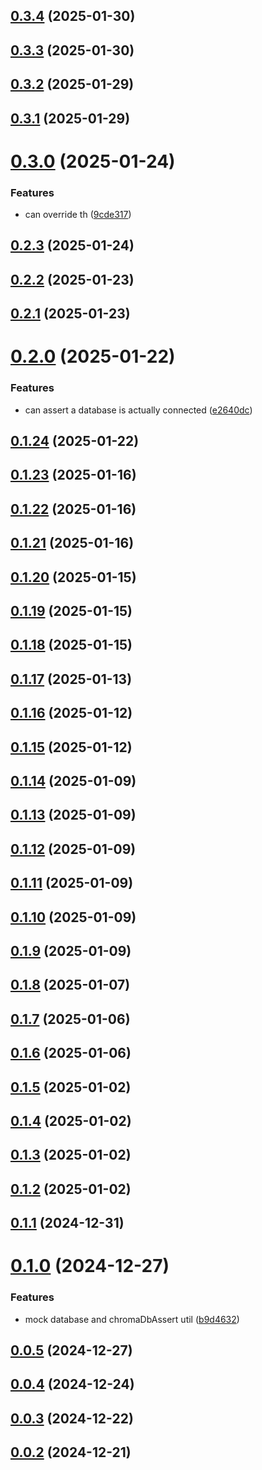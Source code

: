 ## [0.3.4](https://github.com/sprucelabsai-community/chroma-data-store/compare/v0.3.3...v0.3.4) (2025-01-30)

## [0.3.3](https://github.com/sprucelabsai-community/chroma-data-store/compare/v0.3.2...v0.3.3) (2025-01-30)

## [0.3.2](https://github.com/sprucelabsai-community/chroma-data-store/compare/v0.3.1...v0.3.2) (2025-01-29)

## [0.3.1](https://github.com/sprucelabsai-community/chroma-data-store/compare/v0.3.0...v0.3.1) (2025-01-29)

# [0.3.0](https://github.com/sprucelabsai-community/chroma-data-store/compare/v0.2.3...v0.3.0) (2025-01-24)


### Features

* can override th ([9cde317](https://github.com/sprucelabsai-community/chroma-data-store/commit/9cde317))

## [0.2.3](https://github.com/sprucelabsai-community/chroma-data-store/compare/v0.2.2...v0.2.3) (2025-01-24)

## [0.2.2](https://github.com/sprucelabsai-community/chroma-data-store/compare/v0.2.1...v0.2.2) (2025-01-23)

## [0.2.1](https://github.com/sprucelabsai-community/chroma-data-store/compare/v0.2.0...v0.2.1) (2025-01-23)

# [0.2.0](https://github.com/sprucelabsai-community/chroma-data-store/compare/v0.1.24...v0.2.0) (2025-01-22)


### Features

* can assert a database is actually connected ([e2640dc](https://github.com/sprucelabsai-community/chroma-data-store/commit/e2640dc))

## [0.1.24](https://github.com/sprucelabsai-community/chroma-data-store/compare/v0.1.23...v0.1.24) (2025-01-22)

## [0.1.23](https://github.com/sprucelabsai-community/chroma-data-store/compare/v0.1.22...v0.1.23) (2025-01-16)

## [0.1.22](https://github.com/sprucelabsai-community/chroma-data-store/compare/v0.1.21...v0.1.22) (2025-01-16)

## [0.1.21](https://github.com/sprucelabsai-community/chroma-data-store/compare/v0.1.20...v0.1.21) (2025-01-16)

## [0.1.20](https://github.com/sprucelabsai-community/chroma-data-store/compare/v0.1.19...v0.1.20) (2025-01-15)

## [0.1.19](https://github.com/sprucelabsai-community/chroma-data-store/compare/v0.1.18...v0.1.19) (2025-01-15)

## [0.1.18](https://github.com/sprucelabsai-community/chroma-data-store/compare/v0.1.17...v0.1.18) (2025-01-15)

## [0.1.17](https://github.com/sprucelabsai-community/chroma-data-store/compare/v0.1.16...v0.1.17) (2025-01-13)

## [0.1.16](https://github.com/sprucelabsai-community/chroma-data-store/compare/v0.1.15...v0.1.16) (2025-01-12)

## [0.1.15](https://github.com/sprucelabsai-community/chroma-data-store/compare/v0.1.14...v0.1.15) (2025-01-12)

## [0.1.14](https://github.com/sprucelabsai-community/chroma-data-store/compare/v0.1.13...v0.1.14) (2025-01-09)

## [0.1.13](https://github.com/sprucelabsai-community/chroma-data-store/compare/v0.1.12...v0.1.13) (2025-01-09)

## [0.1.12](https://github.com/sprucelabsai-community/chroma-data-store/compare/v0.1.11...v0.1.12) (2025-01-09)

## [0.1.11](https://github.com/sprucelabsai-community/chroma-data-store/compare/v0.1.10...v0.1.11) (2025-01-09)

## [0.1.10](https://github.com/sprucelabsai-community/chroma-data-store/compare/v0.1.9...v0.1.10) (2025-01-09)

## [0.1.9](https://github.com/sprucelabsai-community/chroma-data-store/compare/v0.1.8...v0.1.9) (2025-01-09)

## [0.1.8](https://github.com/sprucelabsai-community/chroma-data-store/compare/v0.1.7...v0.1.8) (2025-01-07)

## [0.1.7](https://github.com/sprucelabsai-community/chroma-data-store/compare/v0.1.6...v0.1.7) (2025-01-06)

## [0.1.6](https://github.com/sprucelabsai-community/chroma-data-store/compare/v0.1.5...v0.1.6) (2025-01-06)

## [0.1.5](https://github.com/sprucelabsai-community/chroma-data-store/compare/v0.1.4...v0.1.5) (2025-01-02)

## [0.1.4](https://github.com/sprucelabsai-community/chroma-data-store/compare/v0.1.3...v0.1.4) (2025-01-02)

## [0.1.3](https://github.com/sprucelabsai-community/chroma-data-store/compare/v0.1.2...v0.1.3) (2025-01-02)

## [0.1.2](https://github.com/sprucelabsai-community/chroma-data-store/compare/v0.1.1...v0.1.2) (2025-01-02)

## [0.1.1](https://github.com/sprucelabsai-community/chroma-data-store/compare/v0.1.0...v0.1.1) (2024-12-31)

# [0.1.0](https://github.com/sprucelabsai-community/chroma-data-store/compare/v0.0.5...v0.1.0) (2024-12-27)


### Features

* mock database and chromaDbAssert util ([b9d4632](https://github.com/sprucelabsai-community/chroma-data-store/commit/b9d4632))

## [0.0.5](https://github.com/sprucelabsai-community/chroma-data-store/compare/v0.0.4...v0.0.5) (2024-12-27)

## [0.0.4](https://github.com/sprucelabsai-community/chroma-data-store/compare/v0.0.3...v0.0.4) (2024-12-24)

## [0.0.3](https://github.com/sprucelabsai-community/chroma-data-store/compare/v0.0.2...v0.0.3) (2024-12-22)

## [0.0.2](https://github.com/sprucelabsai-community/chroma-data-store/compare/v0.0.1...v0.0.2) (2024-12-21)
